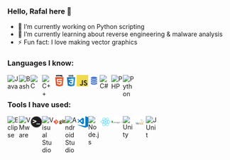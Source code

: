 ### Hello, Rafal here 👋


<!-- **rr016/rr016** is a ✨ _special_ ✨ repository because its `README.md` (this file) appears on your GitHub profile. -->

- 🔭 I’m currently working on Python scripting
- 🌱 I’m currently learning about reverse engineering & malware analysis
- ⚡ Fun fact: I love making vector graphics

### Languages I know:

<!-- Date learned -->
<!-- August 2017 --> <img align="left" alt="Java" width="26px" src="https://upload.wikimedia.org/wikipedia/en/3/30/Java_programming_language_logo.svg" />
<!-- October 2017 --> <img align="left" alt="Bash" width="26px" src="https://upload.wikimedia.org/wikipedia/commons/8/82/Gnu-bash-logo.svg" />
<!-- January 2018 --> <img align="left" alt="C" width="26px" src="https://upload.wikimedia.org/wikipedia/commons/3/35/The_C_Programming_Language_logo.svg" />
<!-- January 2018 --> <img align="left" alt="C++" width="26px" src="https://upload.wikimedia.org/wikipedia/commons/1/18/ISO_C%2B%2B_Logo.svg" />
<!-- June 2019 --> <img align="left" alt="HTML5" width="26px" src="https://raw.githubusercontent.com/github/explore/80688e429a7d4ef2fca1e82350fe8e3517d3494d/topics/html/html.png" />
<!-- June 2019 --> <img align="left" alt="CSS3" width="26px" src="https://raw.githubusercontent.com/github/explore/80688e429a7d4ef2fca1e82350fe8e3517d3494d/topics/css/css.png" />
<!-- June 2019 --> <img align="left" alt="JavaScript" width="26px" src="https://raw.githubusercontent.com/github/explore/80688e429a7d4ef2fca1e82350fe8e3517d3494d/topics/javascript/javascript.png" />
<!-- January 2020 --> <img align="left" alt="SQL" width="26px" src="https://raw.githubusercontent.com/github/explore/80688e429a7d4ef2fca1e82350fe8e3517d3494d/topics/sql/sql.png" />
<!-- January 2020 --> <img align="left" alt="C#" width="26px" src="https://upload.wikimedia.org/wikipedia/commons/7/7a/C_Sharp_logo.svg" />
<!-- February 2020 --> <img align="left" alt="PHP" width="26px" src="https://upload.wikimedia.org/wikipedia/commons/2/27/PHP-logo.svg" />
<!-- June 2020 --> <img align="left" alt="Python" width="26px" src="https://upload.wikimedia.org/wikipedia/commons/c/c3/Python-logo-notext.svg" />

<br />
<br />

### Tools I have used:

<!-- Date learned -->
<!-- August 2017 --> <img align="left" alt="Eclipse" width="26px" src="https://upload.wikimedia.org/wikipedia/commons/d/d0/Eclipse-Luna-Logo.svg" />
<!-- August 2017 --> <img align="left" alt="VMware" width="26px" src="https://upload.wikimedia.org/wikipedia/commons/9/9a/Vmware.svg" />
<!-- August 2017 --> <img align="left" alt="Terminal" width="26px" src="https://raw.githubusercontent.com/github/explore/80688e429a7d4ef2fca1e82350fe8e3517d3494d/topics/terminal/terminal.png" />
<!-- January 2018 --> <img align="left" alt="Visual Studio" width="26px" src="https://upload.wikimedia.org/wikipedia/commons/e/e4/Visual_Studio_2013_Logo.svg" />
<!-- September 2018 --> <img align="left" alt="Git" width="26px" src="https://raw.githubusercontent.com/github/explore/80688e429a7d4ef2fca1e82350fe8e3517d3494d/topics/git/git.png" />
<!-- October 2018 --> <img align="left" alt="Android Studio" width="26px" src="https://upload.wikimedia.org/wikipedia/commons/archive/3/34/20200227145552%21Android_Studio_icon.svg" />
<!-- June 2019 --> <img align="left" alt="Visual Studio Code" width="26px" src="https://raw.githubusercontent.com/github/explore/80688e429a7d4ef2fca1e82350fe8e3517d3494d/topics/visual-studio-code/visual-studio-code.png" />
<!-- June 2019 --> <img align="left" alt="Node.js" width="26px" src="https://upload.wikimedia.org/wikipedia/commons/d/d9/Node.js_logo.svg" />
<!-- June 2019 --> <img align="left" alt="React" width="26px" src="https://raw.githubusercontent.com/github/explore/80688e429a7d4ef2fca1e82350fe8e3517d3494d/topics/react/react.png" />
<!-- June 2019 --> <img align="left" alt="MongoDB" width="26px" src="https://raw.githubusercontent.com/github/explore/80688e429a7d4ef2fca1e82350fe8e3517d3494d/topics/mongodb/mongodb.png" />
<!-- January 2020 --> <img align="left" alt="Unity" width="26px" src="https://upload.wikimedia.org/wikipedia/commons/1/19/Unity_Technologies_logo.svg" />
<!-- January 2020 --> <img align="left" alt="MySQL" width="26px" src="https://raw.githubusercontent.com/github/explore/80688e429a7d4ef2fca1e82350fe8e3517d3494d/topics/mysql/mysql.png" />
<!-- February 2020 --> <img align="left" alt="JUnit" width="26px" src="https://avatars1.githubusercontent.com/u/874086?s=200&v=4" />
